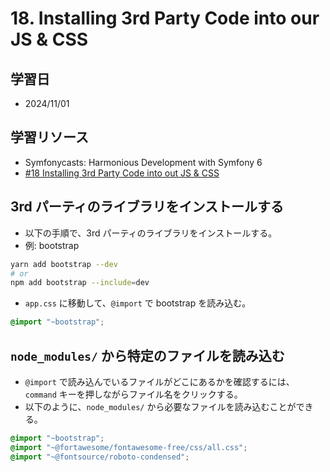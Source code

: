 # 18. Installing 3rd Party Code into our JS & CSS

## 学習日

- 2024/11/01

## 学習リソース

- Symfonycasts: Harmonious Development with Symfony 6
- [#18 Installing 3rd Party Code into out JS & CSS](https://symfonycasts.com/screencast/symfony6/js-vendor-libs#play)

## 3rd パーティのライブラリをインストールする

- 以下の手順で、3rd パーティのライブラリをインストールする。
- 例: bootstrap

```bash
yarn add bootstrap --dev
# or
npm add bootstrap --include=dev
```

- `app.css` に移動して、`@import` で bootstrap を読み込む。

```css
@import "~bootstrap";
```

## `node_modules/` から特定のファイルを読み込む

- `@import` で読み込んでいるファイルがどこにあるかを確認するには、`command` キーを押しながらファイル名をクリックする。
- 以下のように、`node_modules/` から必要なファイルを読み込むことができる。

```css
@import "~bootstrap";
@import "~@fortawesome/fontawesome-free/css/all.css";
@import "~@fontsource/roboto-condensed";
```
